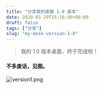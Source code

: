 ```yaml
---
title: "分享我的桌面 1.0 版本"
date: 2020-03-29T15:16:00+08:00
draft: false
tags: ["分享"]
slug: "my-desk-version-1-0"
---
```


> 我的 1.0 版本桌面，终于完成啦！

#### 不多废话，见图。

<!--more-->

![version1.png](/mydesk/versionone.jpg)

